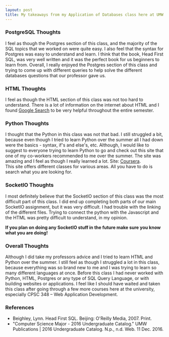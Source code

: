 ```yaml
---
layout: post
title: My takeaways from my Application of Databases class here at UMW
---
```


### PostgreSQL Thoughts
I feel as though the Postgres section of this class, and the majority of the SQL topics that we worked on were quite easy. I also feel that the syntax for Postgres was easy to understand and learn. I think that the book, Head First SQL, was very well written and it was the perfect book for us beginners to learn from. Overall, I really enjoyed the Postgres section of this class and trying to come up with different queries to help solve the different databases questions that our professor gave us.

### HTML Thoughts
I feel as though the HTML section of this class was not too hard to understand. There is a lot of information on the internet about HTML and I found [Google Search](https://www.google.com/webhp?sourceid=chrome-instant&ion=1&espv=2&ie=UTF-8#q=html%20help) to be very helpful throughout the entire semester.

### Python Thoughts
I thought that the Python in this class was not that bad. I still struggled a bit, because even though I tried to learn Python over the summer all I had down were the basics - syntax, if's and else's, etc. Although, I would like to suggest to everyone trying to learn Python to go and check out this site that one of my co-workers recommended to me over the summer. The site was amazing and I feel as though I really learned a lot. Site: [Coursera](http://www.coursera.org).  
This site offers different classes for various areas. All you have to do is search what you are looking for.

### SocketIO Thoughts
I most definitely believe that the SocketIO section of this class was the most difficult part of this class. I did end up completing both parts of our main SocketIO assignment, but it was very difficult. I had trouble with the linking of the different files. Trying to connect the python with the Javascript and the HTML was pretty difficult to understand, in my opinion.  
  
**If you plan on doing any SocketIO stuff in the future make sure you know what you are doing!**

### Overall Thoughts
Although I did take my professors advice and I tried to learn HTML and Python over the summer. I still feel as though I struggled a lot in this class, because everything was so brand new to me and I was trying to learn so many different languages at once. Before this class I had never worked with Python, HTML, Postgres or any type of SQL Query Language, or with building websites or applications. I feel like I should have waited and taken this class after going through a few more courses here at the university, especially CPSC 348 – Web Application Development.

### References
* Beighley, Lynn. Head First SQL. Beijing: O'Reilly Media, 2007. Print.
* "Computer Science Major - 2016 Undergraduate Catalog." UMW Publications \| 2016 Undergraduate Catalog. N.p., n.d. Web. 11 Dec. 2016.